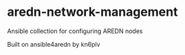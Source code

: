 # aredn-network-management

Ansible collection for configuring AREDN nodes

Built on ansible4aredn by kn6plv